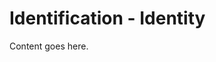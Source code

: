 <!-- File: docs/incident-response/identification/identity.md -->
# Identification - Identity

Content goes here.
